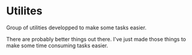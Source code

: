 # Utilites
 Group of utilities developped to make some tasks easier. 

There are probably better things out there. I've just made those things to make some time consuming tasks easier.
